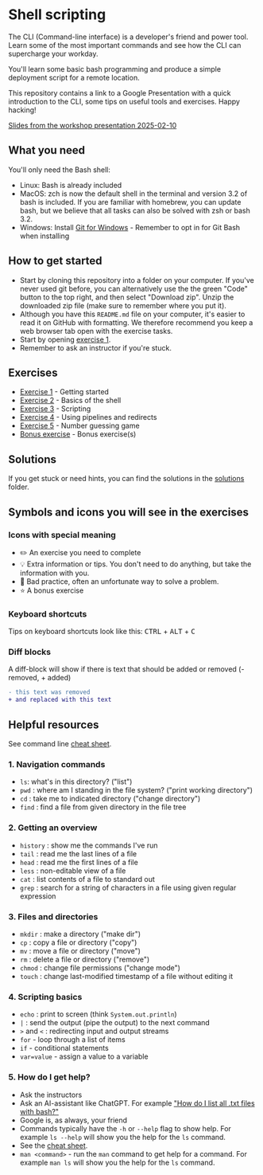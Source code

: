 # Shell scripting

The CLI (Command-line interface) is a developer's friend and power tool. Learn some of the most
important commands and see how the CLI can supercharge your workday.

You'll learn some basic bash programming and produce a simple deployment script for a remote location.

This repository contains a link to a Google Presentation with a quick introduction to the CLI,
some tips on useful tools and exercises. Happy hacking!

[Slides from the workshop presentation 2025-02-10](https://docs.google.com/presentation/d/e/2PACX-1vTWynkp2EHIwSKHErgIqnxN-WT_c5hwV0umZHWjk7UNtnfwqKa_0bIpJnPGDDX0Zi2pyDOEoz_CrSUE/pub?start=false&loop=false&delayms=3000)

## What you need

You'll only need the Bash shell:

- Linux: Bash is already included
- MacOS: zch is now the default shell in the terminal and version 3.2 of bash is included. If you are familiar with homebrew, you can update bash, but we believe that all tasks can also be solved with zsh or bash 3.2.
- Windows: Install [Git for Windows](https://git-scm.com/download/win) - Remember to opt in for Git Bash when installing

## How to get started

- Start by cloning this repository into a folder on your computer. If you've never used git before, you can alternatively use the the green "Code" button to the top right, and then select "Download zip". Unzip the downloaded zip file (make sure to remember where you put it).
- Although you have this `README.md` file on your computer, it's easier to read it on GitHub with formatting. We therefore recommend you keep a web browser tab open with the exercise tasks.
- Start by opening [exercise 1](./exercises/exercise-1.md/).
- Remember to ask an instructor if you're stuck.

## Exercises

- [Exercise 1](./exercises/exercise-1.md/) - Getting started
- [Exercise 2](./exercises/exercise-2.md/) - Basics of the shell
- [Exercise 3](./exercises/exercise-3.md/) - Scripting
- [Exercise 4](./exercises/exercise-4.md/) - Using pipelines and redirects
- [Exercise 5](./exercises/exercise-5.md/) - Number guessing game
- [Bonus exercise](./exercises/exercise-bonus.md/) - Bonus exercise(s)

## Solutions

If you get stuck or need hints, you can find the solutions in the [solutions](./solutions/) folder.

## Symbols and icons you will see in the exercises

### Icons with special meaning

- :pencil2: An exercise you need to complete
- :bulb: Extra information or tips. You don't need to do anything, but take the information with you.
- :poop: Bad practice, often an unfortunate way to solve a problem.
- :star: A bonus exercise

### Keyboard shortcuts

Tips on keyboard shortcuts look like this:
<kbd>CTRL</kbd> + <kbd>ALT</kbd> + <kbd>C</kbd>

### Diff blocks

A diff-block will show if there is text that should be added or removed (- removed, + added)

```diff
- this text was removed
+ and replaced with this text
```

## Helpful resources

See command line [cheat sheet](https://upload.wikimedia.org/wikipedia/commons/b/b7/POSIX_Utilities.pdf).

### 1. Navigation commands

- `ls`: what's in this directory? ("list")
- `pwd` : where am I standing in the file system? ("print working directory")
- `cd` : take me to indicated directory ("change directory")
- `find` : find a file from given directory in the file tree

### 2. Getting an overview

- `history` : show me the commands I've run
- `tail` : read me the last lines of a file
- `head` : read me the first lines of a file
- `less` : non-editable view of a file
- `cat` : list contents of a file to standard out
- `grep` : search for a string of characters in a file using given regular expression

### 3. Files and directories

- `mkdir` : make a directory ("make dir")
- `cp` : copy a file or directory ("copy")
- `mv` : move a file or directory ("move")
- `rm` : delete a file or directory ("remove")
- `chmod` : change file permissions ("change mode")
- `touch` : change last-modified timestamp of a file without editing it

### 4. Scripting basics

- `echo` : print to screen (think `System.out.println`)
- `|` : send the output (pipe the output) to the next command
- `>` and `<` : redirecting input and output streams
- `for` - loop through a list of items
- `if` - conditional statements
- `var=value` - assign a value to a variable

### 5. How do I get help?

- Ask the instructors
- Ask an AI-assistant like ChatGPT. For example ["How do I list all .txt files with bash?"](https://chatgpt.com/share/67a20af4-f21c-800b-943e-609418eee6cf)
- Google is, as always, your friend
- Commands typically have the `-h` or `--help` flag to show help. For example `ls --help` will show you the help for the `ls` command.
- See the [cheat sheet](https://upload.wikimedia.org/wikipedia/commons/b/b7/POSIX_Utilities.pdf).
- `man <command>` - run the `man` command to get help for a command. For example `man ls` will show you the help for the `ls` command.
